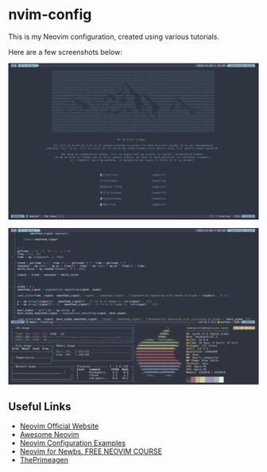 # nvim-config

This is my Neovim configuration, created using various tutorials.

Here are a few screenshots below:

![Imagine 1](images/1.png)

![Imagine 2](images/2.png)


## Useful Links
- [Neovim Official Website](https://neovim.io/)
- [Awesome Neovim](https://github.com/rockerBOO/awesome-neovim)
- [Neovim Configuration Examples](https://github.com/abzcoding/neovim-configs)
- [Neovim for Newbs. FREE NEOVIM COURSE](https://youtube.com/playlist?list=PLsz00TDipIffreIaUNk64KxTIkQaGguqn&si=DjTU1Kw8ugcbn3Xm)
- [ThePrimeagen](https://www.youtube.com/@ThePrimeagen)
